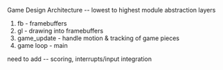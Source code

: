 Game Design Architecture -- lowest to highest module abstraction layers

1) fb - framebuffers
2) gl - drawing into framebuffers
3) game_update - handle motion & tracking of game pieces 
4) game loop - main

need to add -- scoring, interrupts/input integration